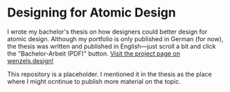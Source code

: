 # Designing for Atomic Design
I wrote my bachelor's thesis on how designers could better design for atomic design. Although my portfolio is only published in German (for now), the thesis was written and published in English—just scroll a bit and click the "Bachelor-Arbeit (PDF)" button. [Visit the project page on wenzels.design!](https://wenzels.design/projects/designing-for-atomic-design)

This repository is a placeholder. I mentioned it in the thesis as the place where I might ocntinue to publish more material on the topic.

